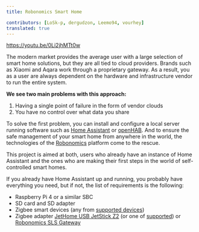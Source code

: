```yaml
---
title: Robonomics Smart Home

contributors: [LoSk-p, dergudzon, Leemo94, vourhey]
translated: true
---
```


https://youtu.be/0Li2jhMTt0w

The modern market provides the average user with a large selection of smart home solutions, but they are all tied to cloud
providers. Brands such as Xiaomi and Aqara work through a proprietary gateway. As a result, you as a user are always dependent
on the hardware and infrastructure vendor to run the entire system.

**We see two main problems with this approach:**

1. Having a single point of failure in the form of vendor clouds
2. You have no control over what data you share

To solve the first problem, you can install and configure a local server running software such as 
[Home Assistant](https://www.home-assistant.io/) or [openHAB](https://www.openhab.org/). And to ensure the safe management
of your smart home from anywhere in the world, the technologies of the [Robonomics](https://robonomics.network/) platform come to the rescue.

<robo-wiki-note type="Note" title="Home Assistant x Robonomics">

  This project is aimed at both, users who already have an instance of Home Assistant and the ones who are making their
  first steps in the world of self-controlled smart homes.

</robo-wiki-note>

If you already have Home Assistant up and running, you probably have everything you need, but if not, the list of 
requirements is the following:

* Raspberry Pi 4 or a similar SBC
* SD card and SD adapter
* Zigbee smart devices (any from [supported devices](https://slsys.io/action/supported_devices.html))
* Zigbee adapter [JetHome USB JetStick Z2](https://jethome.ru/z2/) (or one of [supported](https://www.zigbee2mqtt.io/information/supported_adapters.html)) or [Robonomics SLS Gateway](https://easyeda.com/ludovich88/robonomics_sls_gateway_v01)


